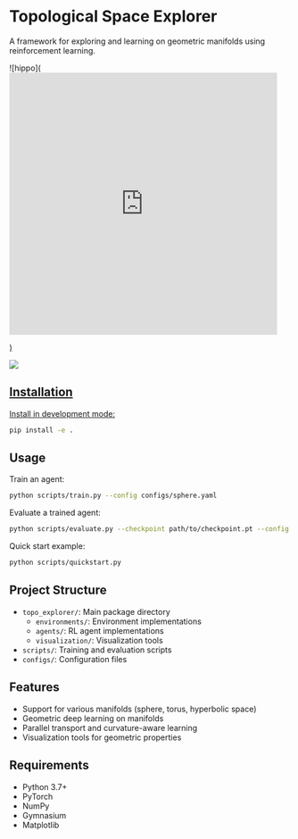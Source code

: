 # Topological Space Explorer

A framework for exploring and learning on geometric manifolds using reinforcement learning.

![hippo](<iframe src="https://giphy.com/embed/PvYyvxkRsgsANGcPK3" width="480" height="470" style="" frameBorder="0" class="giphy-embed" allowFullScreen></iframe><p><a href="https://giphy.com/gifs/sphere-manifold-reinforcementlearning-PvYyvxkRsgsANGcPK3">)

<img src="[https://media3.giphy.com/media/aUovxH8Vf9qDu/giphy.gif](https://giphy.com/gifs/PvYyvxkRsgsANGcPK3)
"/>

## Installation

Install in development mode:
```bash
pip install -e .
```

## Usage

Train an agent:
```bash
python scripts/train.py --config configs/sphere.yaml
```

Evaluate a trained agent:
```bash
python scripts/evaluate.py --checkpoint path/to/checkpoint.pt --config configs/sphere.yaml
```

Quick start example:
```bash
python scripts/quickstart.py
```

## Project Structure

- `topo_explorer/`: Main package directory
  - `environments/`: Environment implementations
  - `agents/`: RL agent implementations
  - `visualization/`: Visualization tools
- `scripts/`: Training and evaluation scripts
- `configs/`: Configuration files

## Features

- Support for various manifolds (sphere, torus, hyperbolic space)
- Geometric deep learning on manifolds
- Parallel transport and curvature-aware learning
- Visualization tools for geometric properties

## Requirements

- Python 3.7+
- PyTorch
- NumPy
- Gymnasium
- Matplotlib
